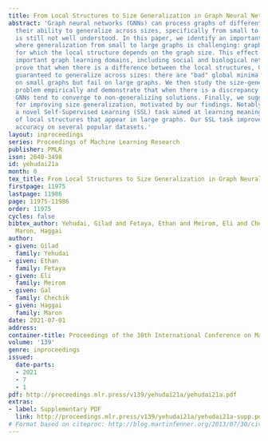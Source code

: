 ```yaml
---
title: From Local Structures to Size Generalization in Graph Neural Networks
abstract: 'Graph neural networks (GNNs) can process graphs of different sizes, but
  their ability to generalize across sizes, specifically from small to large graphs,
  is still not well understood. In this paper, we identify an important type of data
  where generalization from small to large graphs is challenging: graph distributions
  for which the local structure depends on the graph size. This effect occurs in multiple
  important graph learning domains, including social and biological networks. We first
  prove that when there is a difference between the local structures, GNNs are not
  guaranteed to generalize across sizes: there are "bad" global minima that do well
  on small graphs but fail on large graphs. We then study the size-generalization
  problem empirically and demonstrate that when there is a discrepancy in local structure,
  GNNs tend to converge to non-generalizing solutions. Finally, we suggest two approaches
  for improving size generalization, motivated by our findings. Notably, we propose
  a novel Self-Supervised Learning (SSL) task aimed at learning meaningful representations
  of local structures that appear in large graphs. Our SSL task improves classification
  accuracy on several popular datasets.'
layout: inproceedings
series: Proceedings of Machine Learning Research
publisher: PMLR
issn: 2640-3498
id: yehudai21a
month: 0
tex_title: From Local Structures to Size Generalization in Graph Neural Networks
firstpage: 11975
lastpage: 11986
page: 11975-11986
order: 11975
cycles: false
bibtex_author: Yehudai, Gilad and Fetaya, Ethan and Meirom, Eli and Chechik, Gal and
  Maron, Haggai
author:
- given: Gilad
  family: Yehudai
- given: Ethan
  family: Fetaya
- given: Eli
  family: Meirom
- given: Gal
  family: Chechik
- given: Haggai
  family: Maron
date: 2021-07-01
address:
container-title: Proceedings of the 38th International Conference on Machine Learning
volume: '139'
genre: inproceedings
issued:
  date-parts:
  - 2021
  - 7
  - 1
pdf: http://proceedings.mlr.press/v139/yehudai21a/yehudai21a.pdf
extras:
- label: Supplementary PDF
  link: http://proceedings.mlr.press/v139/yehudai21a/yehudai21a-supp.pdf
# Format based on citeproc: http://blog.martinfenner.org/2013/07/30/citeproc-yaml-for-bibliographies/
---
```

